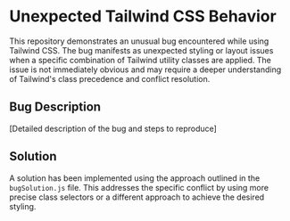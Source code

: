 # Unexpected Tailwind CSS Behavior

This repository demonstrates an unusual bug encountered while using Tailwind CSS. The bug manifests as unexpected styling or layout issues when a specific combination of Tailwind utility classes are applied.  The issue is not immediately obvious and may require a deeper understanding of Tailwind's class precedence and conflict resolution.

## Bug Description

[Detailed description of the bug and steps to reproduce]

## Solution

A solution has been implemented using the approach outlined in the `bugSolution.js` file. This addresses the specific conflict by using more precise class selectors or a different approach to achieve the desired styling.